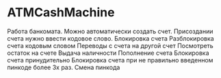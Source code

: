 # ATMCashMachine
Работа банкомата. 
Можно автоматически создать счет. 
Присоздании счета нужно ввести кодовое слово.
Блокировка счета
Разблокировка счета кодовым словом
Переводы с счета на другой счет
Посмотреть остаток на счете
Выдача наличности
Пополнение счета
Блокировка счета принудительно
Блокировка счета при не правильно введенном пинкоде более 3х раз.
Смена пинкода
